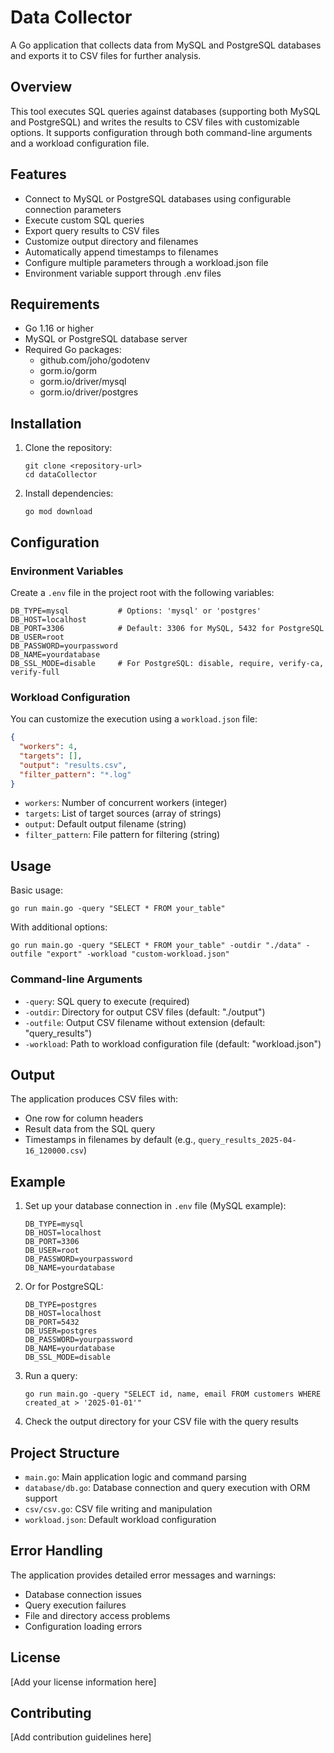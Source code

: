 # Data Collector

A Go application that collects data from MySQL and PostgreSQL databases and exports it to CSV files for further analysis.

## Overview

This tool executes SQL queries against databases (supporting both MySQL and PostgreSQL) and writes the results to CSV files with customizable options. It supports configuration through both command-line arguments and a workload configuration file.

## Features

- Connect to MySQL or PostgreSQL databases using configurable connection parameters
- Execute custom SQL queries
- Export query results to CSV files
- Customize output directory and filenames
- Automatically append timestamps to filenames
- Configure multiple parameters through a workload.json file
- Environment variable support through .env files

## Requirements

- Go 1.16 or higher
- MySQL or PostgreSQL database server
- Required Go packages:
  - github.com/joho/godotenv
  - gorm.io/gorm
  - gorm.io/driver/mysql
  - gorm.io/driver/postgres

## Installation

1. Clone the repository:
   ```
   git clone <repository-url>
   cd dataCollector
   ```

2. Install dependencies:
   ```
   go mod download
   ```

## Configuration

### Environment Variables

Create a `.env` file in the project root with the following variables:

```
DB_TYPE=mysql           # Options: 'mysql' or 'postgres'
DB_HOST=localhost
DB_PORT=3306            # Default: 3306 for MySQL, 5432 for PostgreSQL
DB_USER=root
DB_PASSWORD=yourpassword
DB_NAME=yourdatabase
DB_SSL_MODE=disable     # For PostgreSQL: disable, require, verify-ca, verify-full
```

### Workload Configuration

You can customize the execution using a `workload.json` file:

```json
{
  "workers": 4,
  "targets": [],
  "output": "results.csv",
  "filter_pattern": "*.log"
}
```

- `workers`: Number of concurrent workers (integer)
- `targets`: List of target sources (array of strings)
- `output`: Default output filename (string)
- `filter_pattern`: File pattern for filtering (string)

## Usage

Basic usage:

```
go run main.go -query "SELECT * FROM your_table"
```

With additional options:

```
go run main.go -query "SELECT * FROM your_table" -outdir "./data" -outfile "export" -workload "custom-workload.json"
```

### Command-line Arguments

- `-query`: SQL query to execute (required)
- `-outdir`: Directory for output CSV files (default: "./output")
- `-outfile`: Output CSV filename without extension (default: "query_results")
- `-workload`: Path to workload configuration file (default: "workload.json")

## Output

The application produces CSV files with:
- One row for column headers
- Result data from the SQL query
- Timestamps in filenames by default (e.g., `query_results_2025-04-16_120000.csv`)

## Example

1. Set up your database connection in `.env` file (MySQL example):
   ```
   DB_TYPE=mysql
   DB_HOST=localhost
   DB_PORT=3306
   DB_USER=root
   DB_PASSWORD=yourpassword
   DB_NAME=yourdatabase
   ```

2. Or for PostgreSQL:
   ```
   DB_TYPE=postgres
   DB_HOST=localhost
   DB_PORT=5432
   DB_USER=postgres
   DB_PASSWORD=yourpassword
   DB_NAME=yourdatabase
   DB_SSL_MODE=disable
   ```

3. Run a query:
   ```
   go run main.go -query "SELECT id, name, email FROM customers WHERE created_at > '2025-01-01'"
   ```
   
4. Check the output directory for your CSV file with the query results

## Project Structure

- `main.go`: Main application logic and command parsing
- `database/db.go`: Database connection and query execution with ORM support
- `csv/csv.go`: CSV file writing and manipulation
- `workload.json`: Default workload configuration

## Error Handling

The application provides detailed error messages and warnings:
- Database connection issues
- Query execution failures 
- File and directory access problems
- Configuration loading errors

## License

[Add your license information here]

## Contributing

[Add contribution guidelines here]